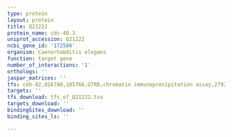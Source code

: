 ```yaml
---
type: protein
layout: protein
title: Q21222
protein_name: cdc-48.3
uniprot_accession: Q21222
ncbi_gene_id: '172586'
organism: Caenorhabditis elegans
function: target gene
number_of_interactions: '1'
orthologs: ''
jaspar_matrices: ''
tfs: ceh-82,O16748,185766,GTRD,chromatin immunoprecipitation assay,27924024%5Buid%5D,No
targets: ''
tfs_download: tfs_of_Q21222.tsv
targets_download: ''
bindingSites_download: ''
binding_sites_ls: ''

---
```

